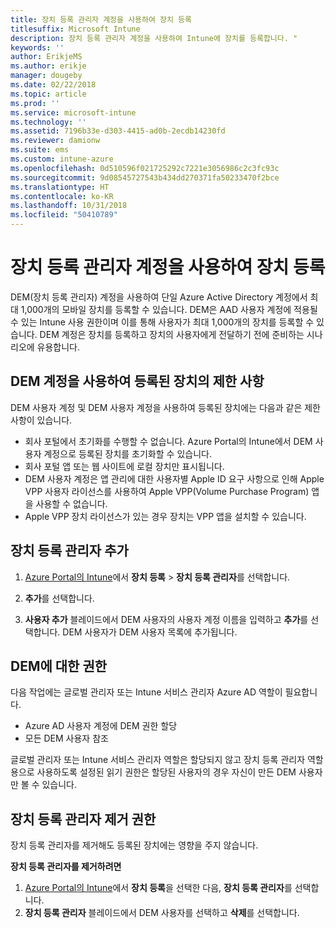 ```yaml
---
title: 장치 등록 관리자 계정을 사용하여 장치 등록
titlesuffix: Microsoft Intune
description: 장치 등록 관리자 계정을 사용하여 Intune에 장치를 등록합니다. "
keywords: ''
author: ErikjeMS
ms.author: erikje
manager: dougeby
ms.date: 02/22/2018
ms.topic: article
ms.prod: ''
ms.service: microsoft-intune
ms.technology: ''
ms.assetid: 7196b33e-d303-4415-ad0b-2ecdb14230fd
ms.reviewer: damionw
ms.suite: ems
ms.custom: intune-azure
ms.openlocfilehash: 0d510596f021725292c7221e3056986c2c3fc93c
ms.sourcegitcommit: 9d08545727543b434dd270371fa50233470f2bce
ms.translationtype: HT
ms.contentlocale: ko-KR
ms.lasthandoff: 10/31/2018
ms.locfileid: "50410789"
---
```

# <a name="enroll-devices-by-using-a-device-enrollment-manager-account"></a>장치 등록 관리자 계정을 사용하여 장치 등록

DEM(장치 등록 관리자) 계정을 사용하여 단일 Azure Active Directory 계정에서 최대 1,000개의 모바일 장치를 등록할 수 있습니다. DEM은 AAD 사용자 계정에 적용될 수 있는 Intune 사용 권한이며 이를 통해 사용자가 최대 1,000개의 장치를 등록할 수 있습니다. DEM 계정은 장치를 등록하고 장치의 사용자에게 전달하기 전에 준비하는 시나리오에 유용합니다.

## <a name="limitations-of-devices-that-are-enrolled-with-a-dem-account"></a>DEM 계정을 사용하여 등록된 장치의 제한 사항

DEM 사용자 계정 및 DEM 사용자 계정을 사용하여 등록된 장치에는 다음과 같은 제한 사항이 있습니다.

  - 회사 포털에서 초기화를 수행할 수 없습니다. Azure Portal의 Intune에서 DEM 사용자 계정으로 등록된 장치를 초기화할 수 있습니다.
  - 회사 포털 앱 또는 웹 사이트에 로컬 장치만 표시됩니다.
  - DEM 사용자 계정은 앱 관리에 대한 사용자별 Apple ID 요구 사항으로 인해 Apple VPP 사용자 라이선스를 사용하여 Apple VPP(Volume Purchase Program) 앱을 사용할 수 없습니다.
  - Apple VPP 장치 라이선스가 있는 경우 장치는 VPP 앱을 설치할 수 있습니다.
  


## <a name="add-a-device-enrollment-manager"></a>장치 등록 관리자 추가

1.  [Azure Portal의 Intune](https://aka.ms/intuneportal)에서 **장치 등록** > **장치 등록 관리자**를 선택합니다.

2.  **추가**를 선택합니다.

3.  **사용자 추가** 블레이드에서 DEM 사용자의 사용자 계정 이름을 입력하고 **추가**를 선택합니다. DEM 사용자가 DEM 사용자 목록에 추가됩니다.

## <a name="permissions-for-dem"></a>DEM에 대한 권한

다음 작업에는 글로벌 관리자 또는 Intune 서비스 관리자 Azure AD 역할이 필요합니다.
- Azure AD 사용자 계정에 DEM 권한 할당
- 모든 DEM 사용자 참조

글로벌 관리자 또는 Intune 서비스 관리자 역할은 할당되지 않고 장치 등록 관리자 역할용으로 사용하도록 설정된 읽기 권한은 할당된 사용자의 경우 자신이 만든 DEM 사용자만 볼 수 있습니다.


## <a name="remove-device-enrollment-manager-permissions"></a>장치 등록 관리자 제거 권한

장치 등록 관리자를 제거해도 등록된 장치에는 영향을 주지 않습니다.

**장치 등록 관리자를 제거하려면**

1. [Azure Portal의 Intune](https://aka.ms/intuneportal)에서 **장치 등록**을 선택한 다음, **장치 등록 관리자**를 선택합니다.
2. **장치 등록 관리자** 블레이드에서 DEM 사용자를 선택하고 **삭제**를 선택합니다.

